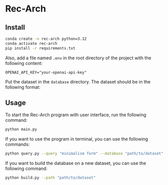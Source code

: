 # Rec-Arch

## Install

```bash
conda create -n rec-arch python=3.12
conda activate rec-arch
pip install -r requirements.txt
```

Also, add a file named `.env` in the root directory of the project with the following content:

```env
OPENAI_API_KEY="your-openai-api-key"
```

Put the dataset in the `database` directory. The dataset should be in the following format:


## Usage

To start the Rec-Arch program with user interface, run the following command:

```bash
python main.py
```

If you want to use the program in terminal, you can use the following commands:

```bash
python query.py --query "minimalism form" --database "path/to/dataset"
```

If you want to build the database on a new dataset, you can use the following command:

```bash
python build.py --path "path/to/dataset"
```